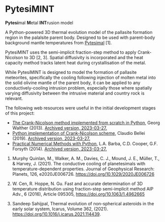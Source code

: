 # PytesiMINT

**Pytesi**mal **M**etal **INT**rusion model

A Python-powered 3D thermal evolution model of the pallasite formation region in the palalsite parent body. Designed to be used with parent-body background mantle temperatures from [Pytesimal](https://pytesimal.readthedocs.io/en/latest/) [1].

PytesiMINT uses the semi-implicit fraction-step method to apply Crank-Nicolson to 3D [2, 3]. Spatial diffusivity is incorporated and the heat capacity method tracks latent heat during crystallisation of the metal.

While PytesiMINT is designed to model the formation of pallasite meteorites, specifically the cooling following injection of molten metal into the solid olivine mantle of the parent body, it can be applied to any conductively-cooling intrusion problem, especially those where spatially varying diffusivity between the intrusive material and country rock is relevant.

The following web resources were useful in the initial development stages of this project:
- [The Crank-Nicolson method implemented from scratch in Python](https://georg.io/2013/12/03/Crank_Nicolson), Georg Walther (2013). [Archived version, 2023-03-27.](https://web.archive.org/web/20230327142215/https://georg.io/2013/12/03/Crank_Nicolson)
- [Python implementation of Crank-Nicolson scheme](http://www.claudiobellei.com/2016/11/10/crank-nicolson/), Claudio Bellei (2019). [Archived version, 2023-03-27.](https://web.archive.org/web/20200725120318/http://www.claudiobellei.com/2016/11/10/crank-nicolson/)
- [Practical Numerical Methods with Python](https://notebook.community/cmitR/numerical-mooc/lessons/04_spreadout/04_05_Crank-Nicolson),  L.A. Barba, C.D. Cooper, G.F. Forsyth (2014). [Archived version, 2023-03-27.](https://web.archive.org/)


1. Murphy Quinlan, M., Walker, A. M., Davies, C. J., Mound, J. E., Müller, T., & Harvey, J. (2021). The conductive cooling of planetesimals with temperature-dependent properties. Journal of Geophysical Research: Planets, 126, e2020JE006726. https://doi.org/10.1029/2020JE006726

2. W. Cen, R. Hoppe, N. Gu. Fast and accurate determination of 3D temperature distribution using fraction-step semi-implicit method
AIP Adv., 6 (2016), Article 095305, https://doi.org/10.1063/1.4962665

3. Sandeep Sahijpal, Thermal evolution of non-spherical asteroids in the early solar system, Icarus, Volume 362, (2021). https://doi.org/10.1016/j.icarus.2021.114439.

